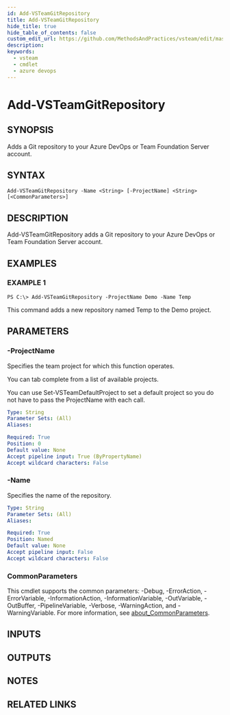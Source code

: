```yaml
---
id: Add-VSTeamGitRepository
title: Add-VSTeamGitRepository
hide_title: true
hide_table_of_contents: false
custom_edit_url: https://github.com/MethodsAndPractices/vsteam/edit/master/.docs/Add-VSTeamGitRepository.md
description: 
keywords:
  - vsteam
  - cmdlet
  - azure devops
---
```


# Add-VSTeamGitRepository

## SYNOPSIS
Adds a Git repository to your Azure DevOps or Team Foundation Server account.

## SYNTAX

```
Add-VSTeamGitRepository -Name <String> [-ProjectName] <String> [<CommonParameters>]
```

## DESCRIPTION
Add-VSTeamGitRepository adds a Git repository to your Azure DevOps or Team Foundation Server account.

## EXAMPLES

### EXAMPLE 1
```
PS C:\> Add-VSTeamGitRepository -ProjectName Demo -Name Temp
```

This command adds a new repository named Temp to the Demo project.

## PARAMETERS

### -ProjectName
Specifies the team project for which this function operates.

You can tab complete from a list of available projects.

You can use Set-VSTeamDefaultProject to set a default project so you do not have to pass the ProjectName with each call.

```yaml
Type: String
Parameter Sets: (All)
Aliases:

Required: True
Position: 0
Default value: None
Accept pipeline input: True (ByPropertyName)
Accept wildcard characters: False
```

### -Name
Specifies the name of the repository.

```yaml
Type: String
Parameter Sets: (All)
Aliases:

Required: True
Position: Named
Default value: None
Accept pipeline input: False
Accept wildcard characters: False
```

### CommonParameters
This cmdlet supports the common parameters: -Debug, -ErrorAction, -ErrorVariable, -InformationAction, -InformationVariable, -OutVariable, -OutBuffer, -PipelineVariable, -Verbose, -WarningAction, and -WarningVariable. For more information, see [about_CommonParameters](http://go.microsoft.com/fwlink/?LinkID=113216).

## INPUTS

## OUTPUTS

## NOTES

## RELATED LINKS

